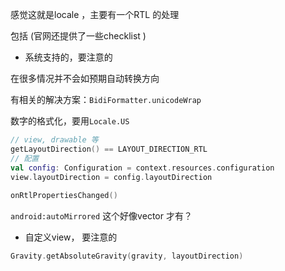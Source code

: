 感觉这就是locale   ，主要有一个RTL 的处理   

包括 (官网还提供了一些checklist )

- 系统支持的，要注意的

在很多情况并不会如预期自动转换方向    

有相关的解决方案：`BidiFormatter.unicodeWrap`  

数字的格式化，要用`Locale.US`  



```kotlin
// view, drawable 等
getLayoutDirection() == LAYOUT_DIRECTION_RTL   
// 配置  
val config: Configuration = context.resources.configuration
view.layoutDirection = config.layoutDirection
	
onRtlPropertiesChanged()  
```

  

`android:autoMirrored`  这个好像vector 才有？  

- 自定义view， 要注意的

```kotlin
Gravity.getAbsoluteGravity(gravity, layoutDirection)

```

